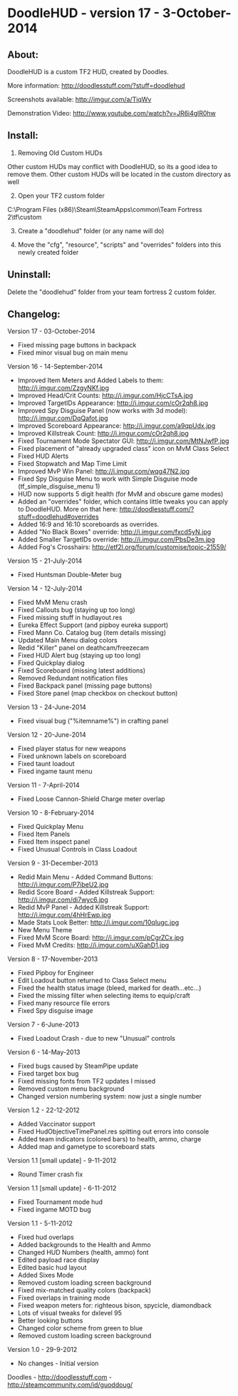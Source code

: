 DoodleHUD - version 17 - 3-October-2014
============================================================================


About:
-----------------------
DoodleHUD is a custom TF2 HUD, created by Doodles.

More information: http://doodlesstuff.com/?stuff=doodlehud

Screenshots available: http://imgur.com/a/TiqWv

Demonstration Video: http://www.youtube.com/watch?v=JR6i4glR0hw

Install:
-----------------------
1) Removing Old Custom HUDs

Other custom HUDs may conflict with DoodleHUD, so its a good idea to remove them. Other custom HUDs will be located in the custom directory as well

2) Open your TF2 custom folder

C:\Program Files (x86)\Steam\SteamApps\common\Team Fortress 2\tf\custom

3) Create a "doodlehud" folder (or any name will do)

4) Move the "cfg", "resource", "scripts" and "overrides" folders into this newly created folder


Uninstall:
-----------------------
Delete the "doodlehud" folder from your team fortress 2 custom folder.


Changelog:
-----------------------
Version 17 - 03-October-2014

- Fixed missing page buttons in backpack
- Fixed minor visual bug on main menu

Version 16 - 14-September-2014

- Improved Item Meters and Added Labels to them: http://i.imgur.com/ZzgyNKf.jpg
- Improved Head/Crit Counts: http://i.imgur.com/HjcCTsA.jpg
- Improved TargetIDs Appearance: http://i.imgur.com/cOr2qh8.jpg
- Improved Spy Disguise Panel (now works with 3d model): http://i.imgur.com/DqQafot.jpg
- Improved Scoreboard Appearance: http://i.imgur.com/a9qpUdx.jpg
- Improved Killstreak Count: http://i.imgur.com/cOr2qh8.jpg
- Fixed Tournament Mode Spectator GUI: http://i.imgur.com/MtNJwfP.jpg
- Fixed placement of "already upgraded class" icon on MvM Class Select
- Fixed HUD Alerts
- Fixed Stopwatch and Map Time Limit
- Improved MvP Win Panel: http://i.imgur.com/wqg47N2.jpg
- Fixed Spy Disguise Menu to work with Simple Disguise mode (tf_simple_disguise_menu 1)
- HUD now supports 5 digit health (for MvM and obscure game modes)
- Added an "overrides" folder, which contains little tweaks you can apply to DoodleHUD.
    More on that here: http://doodlesstuff.com/?stuff=doodlehud#overrides
- Added 16:9 and 16:10 scoreboards as overrides.
- Added "No Black Boxes" override: http://i.imgur.com/fxcd5yN.jpg
- Added Smaller TargetIDs override: http://i.imgur.com/PbsDe3m.jpg
- Added Fog's Crosshairs: http://etf2l.org/forum/customise/topic-21559/

Version 15 - 21-July-2014

- Fixed Huntsman Double-Meter bug

Version 14 - 12-July-2014

- Fixed MvM Menu crash
- Fixed Callouts bug (staying up too long)
- Fixed missing stuff in hudlayout.res
- Eureka Effect Support (and pipboy eureka support)
- Fixed Mann Co. Catalog bug (item details missing)
- Updated Main Menu dialog colors
- Redid "Killer" panel on deathcam/freezecam
- Fixed HUD Alert bug (staying up too long)
- Fixed Quickplay dialog
- Fixed Scoreboard (missing latest additions)
- Removed Redundant notification files
- Fixed Backpack panel (missing page buttons)
- Fixed Store panel (map checkbox on checkout button)

Version 13 - 24-June-2014

- Fixed visual bug ("%itemname%") in crafting panel

Version 12 - 20-June-2014

- Fixed player status for new weapons
- Fixed unknown labels on scoreboard
- Fixed taunt loadout
- Fixed ingame taunt menu

Version 11 - 7-April-2014

- Fixed Loose Cannon-Shield Charge meter overlap

Version 10 - 8-February-2014

- Fixed Quickplay Menu
- Fixed Item Panels
- Fixed Item inspect panel
- Fixed Unusual Controls in Class Loadout

Version 9 - 31-December-2013

- Redid Main Menu - Added Command Buttons: http://i.imgur.com/P7ibeU2.jpg
- Redid Score Board - Added Killstreak Support: http://i.imgur.com/di7wyc6.jpg
- Redid MvP Panel - Added Killstreak Support: http://i.imgur.com/4hHrEwp.jpg
- Made Stats Look Better: http://i.imgur.com/10qIugc.jpg
- New Menu Theme
- Fixed MvM Score Board: http://i.imgur.com/pCgrZCx.jpg
- Fixed MvM Credits: http://i.imgur.com/uXGahD1.jpg

Version 8 - 17-November-2013

- Fixed Pipboy for Engineer
- Edit Loadout button returned to Class Select menu
- Fixed the health status image (bleed, marked for death...etc...)
- Fixed the missing filter when selecting items to equip/craft
- Fixed many resource file errors
- Fixed Spy disguise image

Version 7 - 6-June-2013

- Fixed Loadout Crash - due to new "Unusual" controls

Version 6 - 14-May-2013

- Fixed bugs caused by SteamPipe update
- Fixed target box bug
- Fixed missing fonts from TF2 updates I missed
- Removed custom menu background
- Changed version numbering system: now just a single number

Version 1.2 - 22-12-2012

- Added Vaccinator support
- Fixed HudObjectiveTimePanel.res spitting out errors into console
- Added team indicators (colored bars) to health, ammo, charge
- Added map and gametype to scoreboard stats

Version 1.1 [small update] - 9-11-2012

- Round Timer crash fix

Version 1.1 [small update] - 6-11-2012

- Fixed Tournament mode hud
- Fixed ingame MOTD bug

Version 1.1 - 5-11-2012

- Fixed hud overlaps
- Added backgrounds to the Health and Ammo
- Changed HUD Numbers (health, ammo) font
- Edited payload race display
- Edited basic hud layout
- Added Sixes Mode
- Removed custom loading screen background
- Fixed mix-matched quality colors (backpack)
- Fixed overlaps in training mode
- Fixed weapon meters for: righteous bison, spycicle, diamondback
- Lots of visual tweaks for dxlevel 95
- Better looking buttons
- Changed color scheme from green to blue
- Removed custom loading screen background

Version 1.0 - 29-9-2012

- No changes - Initial version



Doodles - http://doodlesstuff.com - http://steamcommunity.com/id/guoddoug/
